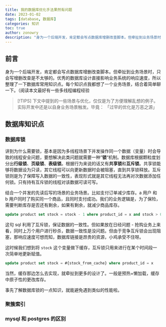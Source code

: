 ```yaml
---
title: 我的数据库优化手法果然有问题
date: 2023-01-02
tags: [database, 数据库]
categories: 知识
toc: true
author: zonowry
description: "身为一个后端开发，肯定都会写点数据库增删改查脚本。但牵扯到业务场景时，只会写增删改查是不太够的。优秀的数据库设计直接影响业务系统的响应速度，所以整理了一下数据库常用知识点。每个知识点我都想了一个业务场景，结合着简单聊一下。（阅读本文最好有一些多线程编程经验"
---
```


## 前言

身为一个后端开发，肯定都会写点数据库增删改查脚本。但牵扯到业务场景时，只会写增删改查是不太够的。优秀的数据库设计直接影响业务系统的响应速度，所以整理了一下数据库常用知识点。每个知识点我都想了一个业务场景，结合着简单聊一下。（阅读本文最好有一些多线程编程经验

> [!TIPS]
> 下文中提到的一些场景与优化，仅仅是为了方便理解乱想的例子。实际开发中还是以自身业务场景触发。毕竟：
> 「过早的优化是万恶之源」

## 数据库知识点

### 数据库锁

讲到为什么需要锁，基本是因为多线程场景下并发操作同一个数据（变量）时会导致的线程安全问题，要想解决此类问题就需要一种”**锁**“机制。数据库根据颗粒度划分出**行级锁**、**页级锁**、**表级锁**。根据行为来说的话又有**共享锁**和**互斥锁**。共享锁能够将数据设为只读，其它线程可以向更新数据时会被阻塞，直到共享锁释放。互斥锁则是为了保障写入数据的一致性，表现形式就是其它线程无法再对次数据添加任何锁。只有持有互斥锁的线程对该数据可读可写。

结合一个并发的先读后写的场景的业务场景。比如支付订单减少库存。a 用户 和 b 用户同时了购买同一个商品，且同时支付成功。我们的业务逻辑是，为了保险，需要判断库存是否还有剩余，如果有剩余，就减少商品库存。

```sql
update product set stock = stock - 1 where product_id = x and stock > 0;
```

这句 sql 利用了互斥锁，保证数据的一致性。但如果放在日经问题 - 抢购业务上来看，同时上万个用户进行秒杀，数据一致性是没问题。但由于竞争互斥锁会出现阻塞，那响应速度可想而知，数据库链接是昂贵的资源，小鸡承受不住呀。

这时候我们想到将 `stock` 这个变量做下缓存，互斥锁只用来进行在某个时间段一次简单地更新赋值。

```sql
update product set stock = #{stock_from_cache} where product_id = x
```

当然，缓存那边怎么去实现，就牵扯到更多的设计了。一般是预热+懒加载，缓存中原子性的更改库存。

事先了解数据库锁的一点知识，就能避免遇到类似的性能啦。

### 聚簇索引

### mysql 和 postgres 的区别
